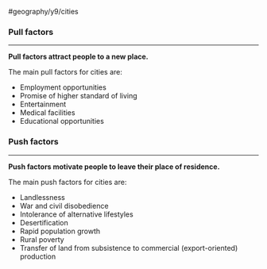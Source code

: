 #geography/y9/cities 

### Pull factors
---
**Pull factors attract people to a new place.**

The main pull factors for cities are:
- Employment opportunities
- Promise of higher standard of living
- Entertainment
- Medical facilities
- Educational opportunities


### Push factors
---
**Push factors motivate people to leave their place of residence.**

The main push factors for cities are:
- Landlessness
- War and civil disobedience
- Intolerance of alternative lifestyles
- Desertification
- Rapid population growth
- Rural poverty
- Transfer of land from subsistence to commercial (export-oriented) production